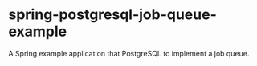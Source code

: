 # spring-postgresql-job-queue-example
A Spring example application that PostgreSQL to implement a job queue.
